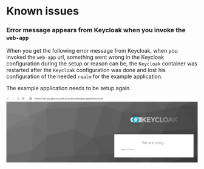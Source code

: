 # Known issues
### Error message appears from Keycloak when you invoke the `web-app`

When you get the following error message from Keycloak, when you invoked the `web-app` url, something went wrong in the Keycloak configuration during the setup or reason can be, the `Keycloak` container was restarted after the `Keycloak` configuration was done and lost his configuration of the needed `realm` for the example application.
 
The example application needs to be setup again.

![](./images/issue01.png)

